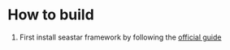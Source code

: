 # How to build

1) First install seastar framework by following the [official guide](https://github.com/scylladb/seastar)

